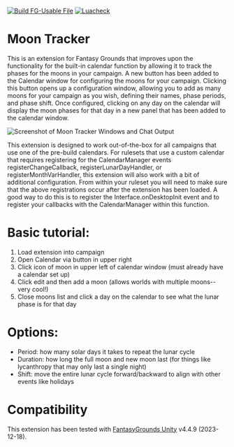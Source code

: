 [![Build FG-Usable File](https://github.com/FG-Unofficial-Developers-Guild/FG-CoreRPG-Moon-Tracker/actions/workflows/release.yml/badge.svg)](https://github.com/FG-Unofficial-Developers-Guild/FG-CoreRPG-Moon-Tracker/actions/workflows/release.yml) [![Luacheck](https://github.com/FG-Unofficial-Developers-Guild/FG-CoreRPG-Moon-Tracker/actions/workflows/luacheck.yml/badge.svg)](https://github.com/FG-Unofficial-Developers-Guild/FG-CoreRPG-Moon-Tracker/actions/workflows/luacheck.yml)

# Moon Tracker
This is an extension for Fantasy Grounds that improves upon the functionality for the built-in calendar function by allowing it to track the phases for the moons in your campaign. A new button has been added to the Calendar window for configuring the moons for your campaign. Clicking this button opens up a configuration window, allowing you to add as many moons for your campaign as you wish, defining their names, phase periods, and phase shift. Once configured, clicking on any day on the calendar will display the moon phases for that day in a new panel that has been added to the calendar window.

![Screenshot of Moon Tracker Windows and Chat Output](https://user-images.githubusercontent.com/1916835/128919380-d1e7ee91-311f-4529-bc8e-cbe439fdce91.png)

This extension is designed to work out-of-the-box for all campaigns that use one of the pre-build calendars. For rulesets that use a custom calendar that requires registering for the CalendarManager events registerChangeCallback, registerLunarDayHandler, or registerMonthVarHandler, this extension will also work with a bit of additional configuration. From within your ruleset you will need to make sure that the above registrations occur after the extension has been loaded. A good way to do this is to register the Interface.onDesktopInit event and to register your callbacks with the CalendarManager within this function.

# Basic tutorial:
1. Load extension into campaign
2. Open Calendar via button in upper right
3. Click icon of moon in upper left of calendar window (must already have a calendar set up)
4. Click edit and then add a moon (allows worlds with multiple moons--very cool!)
5. Close moons list and click a day on the calendar to see what the lunar phase is for that day

# Options:
* Period: how many solar days it takes to repeat the lunar cycle
* Duration: how long the full moon and new moon last (for things like lycanthropy that may only last a single night)
* Shift: move the entire lunar cycle forward/backward to align with other events like holidays

# Compatibility
This extension has been tested with [FantasyGrounds Unity](https://www.fantasygrounds.com/home/FantasyGroundsUnity.php) v4.4.9 (2023-12-18).

